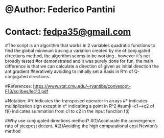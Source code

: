 # @Author: Federico Pantini
# Contact: fedpa35@gmail.com

#The script is an algorithm that works in 2 variables quadratic functions to find the global minimum
#using a variation created by me of conjugated directions method, the algorithm seems to be working , however it's not broadly tested
#or demonstrated and it was purely done for fun, the main difference is that we can calculate a direction d1 given as initial direction the antigradient
#iteratively avoiding to initially set a Basis in R^n of Q-conjugated directions.

#References: https://www.stat.cmu.edu/~ryantibs/convexopt-F13/scribes/lec10.pdf

#Notation:
#^t indicates the transposed operator in arrays
#* indicates multiplication sign except in x* indicating a point in R^2
#sum|i=c1-->c2 of f(i) indicates summation from c1 to c2 in the input function f(i)

#Why use conjugated directions method?
#(1)Accelarate the convergence rate of steepest decent.
#(2)Avoiding the high computational cost Newton’s method

